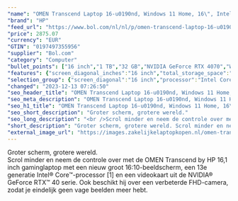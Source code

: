 ```yaml
---
"name": "OMEN Transcend Laptop 16-u0190nd, Windows 11 Home, 16\", Intel® Core™ i9, 32GB RAM, 1TB SSD, NVIDIA® GeForce RTX™ 4070, WQXGA, Shadow black"
"brand": "HP"
"feed_url": "https://www.bol.com/nl/nl/p/omen-transcend-laptop-16-u0190nd-windows-11-home-16-intel-core-i9-32gb-ram-1tb-ssd-nvidia-geforce-rtx-4070-wqxga-shadow-black/9300000151425553"
"price": 2875.07
"currency": "EUR"
"GTIN": "0197497355956"
"supplier": "Bol.com"
"category": "Computer"
"bullet_points": ["16 inch","1 TB","32 GB","NVIDIA GeForce RTX 4070","Windows"]
"features": {"screen_diagonal_inches":"16 inch","total_storage_space":"1 TB","memory_size":"32 GB","graphics_card":"NVIDIA GeForce RTX 4070","operating_system":"Windows"}
"selection_group": {"screen_diagonal":"16 inch","processor":"Intel Core i9","changed_price_past_3_days":false}
"changed": "2023-12-13 07:26:50"
"seo_header_title": "OMEN Transcend Laptop 16-u0190nd, Windows 11 Home, 16\", Intel® Core™ i9, 32GB RAM, 1TB SSD, NVIDIA® GeForce RTX™ 4070, WQXGA, Shadow black"
"seo_meta_description": "OMEN Transcend Laptop 16-u0190nd, Windows 11 Home, 16\", Intel® Core™ i9, 32GB RAM, 1TB SSD, NVIDIA® GeForce RTX™ 4070, WQXGA, Shadow black"
"seo_h1_title": "OMEN Transcend Laptop 16-u0190nd, Windows 11 Home, 16\", Intel® Core™ i9, 32GB RAM, 1TB SSD, NVIDIA® GeForce RTX™ 4070, WQXGA, Shadow black"
"seo_short_description": "Groter scherm, grotere wereld."
"seo_long_description": "<br />Scrol minder en neem de controle over met de OMEN Transcend by HP 16,1 inch gaminglaptop met een nieuw groot 16:10-beeldscherm, een 13e generatie Intel® Core™-processor [1] en een videokaart uit de NVIDIA® GeForce RTX™ 40 serie. Ook beschikt hij over een verbeterde FHD-camera, zodat je eindelijk geen vage beelden meer hebt."
"short_description": "Groter scherm, grotere wereld. Scrol minder en neem de controle over met de OMEN Transcend by HP 16,1 inch gaminglaptop met een nieuw groot 16:10-beeldscherm, een 13e generatie Intel® Core™-processor [1] en een videokaart uit de NVIDIA® GeForce RTX™ 40 serie. Ook beschikt hij over een verbeterde FHD-camera, zodat je eindelijk geen vage beelden meer hebt."
"external_image_url": "https://images.zakelijkelaptopkopen.nl/omen-transcend-laptop-16-u0190nd-windows-11-home-16-intel-core-i9-32gb-ram-1tb-ssd-nvidia-geforce-rtx-4070-wqxga-shadow-black.webp"
---
```


Groter scherm, grotere wereld. <br />Scrol minder en neem de controle over met de OMEN Transcend by HP 16,1 inch gaminglaptop met een nieuw groot 16:10-beeldscherm, een 13e generatie Intel® Core™-processor [1] en een videokaart uit de NVIDIA® GeForce RTX™ 40 serie. Ook beschikt hij over een verbeterde FHD-camera, zodat je eindelijk geen vage beelden meer hebt.
